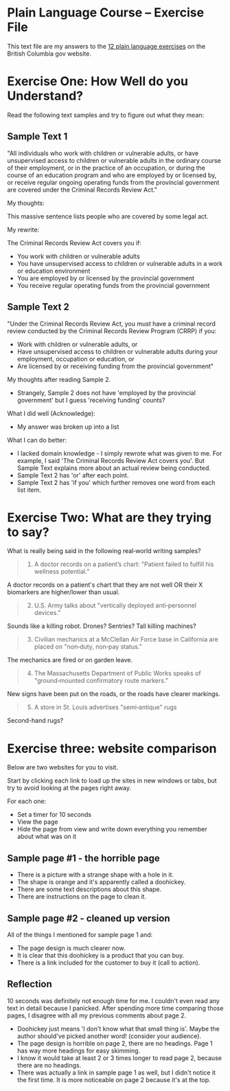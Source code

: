 # Plain Language Course – Exercise File

This text file are my answers to the [12 plain language exercises](https://www2.gov.bc.ca/gov/content/governments/services-for-government/service-experience-digital-delivery/web-content-development-guides/web-style-guide/plain-language-course/plain-language-exercises) on the British Columbia gov website.

# Exercise One: How Well do you Understand?

Read the following text samples and try to figure out what they mean:

## Sample Text 1

"All individuals who work with children or vulnerable adults, or have unsupervised access to children or vulnerable adults in the ordinary course of their employment, or in the practice of an occupation, or during the course of an education program and who are employed by or licensed by, or receive regular ongoing operating funds from the provincial government are covered under the Criminal Records Review Act."

My thoughts:

This massive sentence lists people who are covered by some legal act.

My rewrite:

The Criminal Records Review Act covers you if:

- You work with children or vulnerable adults
- You have unsupervised access to children or vulnerable adults in a work or education environment
- You are employed by or licensed by the provincial government
- You receive regular operating funds from the provincial government

## Sample Text 2

"Under the Criminal Records Review Act, you must have a criminal record review conducted by the Criminal Records Review Program (CRRP) if you:

- Work with children or vulnerable adults, or
- Have unsupervised access to children or vulnerable adults during your employment, occupation or education, or
- Are licensed by or receiving funding from the provincial government"

My thoughts after reading Sample 2.

- Strangely, Sample 2 does not have 'employed by the provincial government' but I guess 'receiving funding' counts?

What I did well (Acknowledge):

- My answer was broken up into a list

What I can do better:

- I lacked domain knowledge - I simply rewrote what was given to me. For example, I said 'The Criminal Records Review Act covers you'. But Sample Text explains more about an actual review being conducted.
- Sample Text 2 has 'or' after each point.
- Sample Text 2 has 'if you' which further removes one word from each list item.

# Exercise Two: What are they trying to say?

What is really being said in the following real‐world writing samples?

> 1. A doctor records on a patient’s chart: "Patient failed to fulfill his wellness potential.”

A doctor records on a patient's chart that they are not well OR their X biomarkers are higher/lower than usual.

> 2. U.S. Army talks about "vertically deployed anti‐personnel devices."

Sounds like a killing robot. Drones? Sentries? Tall killing machines?

> 3. Civilian mechanics at a McClellan Air Force base in California are placed on "non‐duty, non‐pay status.”

The mechanics are fired or on garden leave.

> 4. The Massachusetts Department of Public Works speaks of "ground‐mounted confirmatory route markers.”

New signs have been put on the roads, or the roads have clearer markings.

> 5. A store in St. Louis advertises "semi‐antique" rugs

Second-hand rugs?

# Exercise three: website comparison

Below are two websites for you to visit. 

Start by clicking each link to load up the sites in new windows or tabs, but try to avoid looking at the pages right away.

For each one:

- Set a timer for 10 seconds
- View the page
- Hide the page from view and write down everything you remember about what was on it

## Sample page #1 - the horrible page

- There is a picture with a strange shape with a hole in it.
- The shape is orange and it's apparently called a doohickey.
- There are some text descriptions about this shape.
- There are instructions on the page to clean it.

## Sample page #2 - cleaned up version

All of the things I mentioned for sample page 1 and:

- The page design is much clearer now.
- It is clear that this doohickey is a product that you can buy.
- There is a link included for the customer to buy it (call to action).

## Reflection

10 seconds was definitely not enough time for me. I couldn't even read any text in detail because I panicked. After spending more time comparing those pages, I disagree with all my previous comments about page 2.

- Doohickey just means 'I don't know what that small thing is'. Maybe the author should've picked another word! (consider your audience).
- The page design is horrible on page 2, there are no headings. Page 1 has way more headings for easy skimming.
- I know it would take at least 2 or 3 times longer to read page 2, because there are no headings.
- There was actually a link in sample page 1 as well, but I didn't notice it the first time. It is more noticeable on page 2 because it's at the top.
